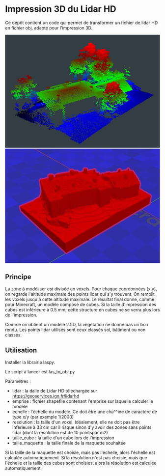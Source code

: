 # Impression 3D du Lidar HD

Ce dépôt contient un code qui permet de transformer un fichier de lidar HD en fichier obj, adapté pour l'impression 3D.


![Alt text](images/chateau_saint_cyr_lidar.JPG "Nuage Lidar")
![Alt text](images/chateau_saint_cyr.JPG "fichier obj")

## Principe

La zone à modéliser est divisée en voxels. Pour chaque coordonnées (x,y), on regarde l'altitude maximale des points lidar qui s'y trouvent. On remplit les voxels jusqu'à cette altitude maximale.
Le résultat final donne, comme pour Minecraft, un modèle composé de cubes. Si la taille d'impression des cubes est inférieure à 0.5 mm, cette structure en cubes ne se verra plus lors de l'impression.

Comme on obtient un modèle 2.5D, la végétation ne donne pas un bon rendu. Les points lidar utilisés sont ceux classés sol, bâtiment ou non classés.


## Utilisation

Installer la librairie laspy.

Le script à lancer est las_to_obj.py

Paramètres :
* lidar : la dalle de Lidar HD téléchargée sur https://geoservices.ign.fr/lidarhd
* emprise : fichier shapefile contenant l'emprise sur laquelle calculer le modèle
* echelle : l'échelle du modèle. Ce doit être une cha^^ine de caractère de type x/y (par exemple 1/2000)
* resolution : la taille d'un voxel. Idéalement, elle ne doit pas être inférieure à 33 cm car il risque sinon d'y avoir des zones sans points lidar (dont la résolution est de 10 pointspar m2)
* taille_cube : la taille d'un cube lors de l'impression
* taille_maquette : la taille finale de la maquette souhaitée

Si la taille de la maquette est choisie, mais pas l'échelle, alors l'échelle est calculée automatiquement.
Si la résolution n'est pas choisie, mais que l'échelle et la taille des cubes sont choisies, alors la résolution est calculée automatiquement.
